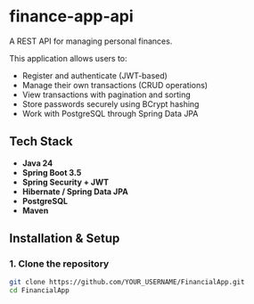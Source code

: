 # finance-app-api

A REST API for managing personal finances.  

This application allows users to:
- Register and authenticate (JWT-based)
- Manage their own transactions (CRUD operations)
- View transactions with pagination and sorting
- Store passwords securely using BCrypt hashing
- Work with PostgreSQL through Spring Data JPA

## Tech Stack

- **Java 24**
- **Spring Boot 3.5**
- **Spring Security + JWT**
- **Hibernate / Spring Data JPA**
- **PostgreSQL**
- **Maven**

## Installation & Setup

### 1. Clone the repository
```bash
git clone https://github.com/YOUR_USERNAME/FinancialApp.git
cd FinancialApp
